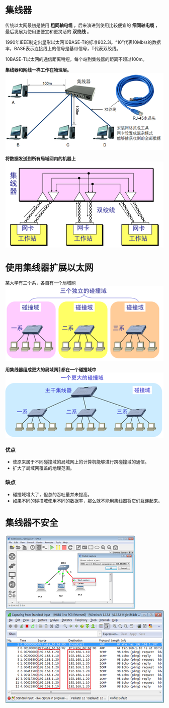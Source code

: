 # 集线器
传统以太网最初是使用 **粗同轴电缆** ，后来演进到使用比较便宜的 **细同轴电缆** ，最后发展为使用更便宜和更灵活的 **双绞线** 。

1990年IEEE制定出星形以太网10BASE-T的标准802.3i。“10”代表10Mb/s的数据率，BASE表示连接线上的信号是基带信号，T代表双绞线。

10BASE-T以太网的通信距离稍短，每个站到集线器的距离不超过100m。

**集线器和网线一样工作在物理层。**
![Hub](./assets/Hub.png)

**将数据发送到所有局域网内的机器上**
![Hub-Principle](./assets/Hub-Principle.png)

# 使用集线器扩展以太网
某大学有三个系，各自有一个局域网
![Hub-Extends-Ethernet](./assets/Hub-Extends-Ethernet.png)

**用集线器组成更大的局域网都在一个碰撞域中**
![Hub-Extends-Ethernet2](./assets/Hub-Extends-Ethernet2.png)

### 优点
* 使原来属于不同碰撞域的局域网上的计算机能够进行跨碰撞域的通信。
* 扩大了局域网覆盖的地理范围。

### 缺点
* 碰撞域增大了，但总的吞吐量并未提高。
* 如果不同的碰撞域使用不同的数据率，那么就不能用集线器将它们互连起来。   

# 集线器不安全
![Hub-Unsafe1](./assets/Hub-Unsafe1.png)
![Hub-Unsafe2](./assets/Hub-Unsafe2.png)
